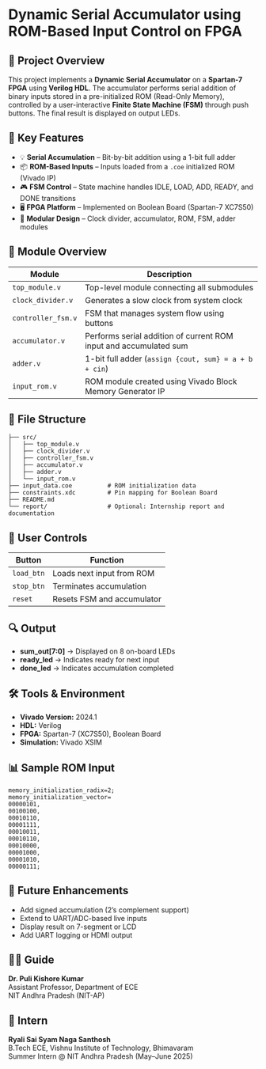 # Dynamic Serial Accumulator using ROM-Based Input Control on FPGA

## 📌 Project Overview

This project implements a **Dynamic Serial Accumulator** on a **Spartan-7 FPGA** using **Verilog HDL**. The accumulator performs serial addition of binary inputs stored in a pre-initialized ROM (Read-Only Memory), controlled by a user-interactive **Finite State Machine (FSM)** through push buttons. The final result is displayed on output LEDs.

## 🎯 Key Features

- 💡 **Serial Accumulation** – Bit-by-bit addition using a 1-bit full adder
- 📦 **ROM-Based Inputs** – Inputs loaded from a `.coe` initialized ROM (Vivado IP)
- 🎮 **FSM Control** – State machine handles IDLE, LOAD, ADD, READY, and DONE transitions
- 🖥️ **FPGA Platform** – Implemented on Boolean Board (Spartan-7 XC7S50)
- 🔁 **Modular Design** – Clock divider, accumulator, ROM, FSM, adder modules

## 🧩 Module Overview

| Module         | Description |
|----------------|-------------|
| `top_module.v` | Top-level module connecting all submodules |
| `clock_divider.v` | Generates a slow clock from system clock |
| `controller_fsm.v` | FSM that manages system flow using buttons |
| `accumulator.v` | Performs serial addition of current ROM input and accumulated sum |
| `adder.v` | 1-bit full adder (`assign {cout, sum} = a + b + cin`) |
| `input_rom.v` | ROM module created using Vivado Block Memory Generator IP |

## 📁 File Structure

```
├── src/
│   ├── top_module.v
│   ├── clock_divider.v
│   ├── controller_fsm.v
│   ├── accumulator.v
│   ├── adder.v
│   └── input_rom.v
├── input_data.coe          # ROM initialization data
├── constraints.xdc         # Pin mapping for Boolean Board
├── README.md
└── report/                 # Optional: Internship report and documentation
```

## 🚦 User Controls

| Button      | Function                      |
|-------------|-------------------------------|
| `load_btn`  | Loads next input from ROM     |
| `stop_btn`  | Terminates accumulation       |
| `reset`     | Resets FSM and accumulator    |

## 🔍 Output

- **sum_out[7:0]** → Displayed on 8 on-board LEDs
- **ready_led** → Indicates ready for next input
- **done_led** → Indicates accumulation completed

## 🛠️ Tools & Environment

- **Vivado Version:** 2024.1
- **HDL:** Verilog
- **FPGA:** Spartan-7 (XC7S50), Boolean Board
- **Simulation:** Vivado XSIM

## 📊 Sample ROM Input

```coe
memory_initialization_radix=2;
memory_initialization_vector=
00000101,
00100100,
00010110,
00001111,
00010011,
00010110,
00010000,
00001000,
00001010,
00000111;
```

## 🧠 Future Enhancements

- Add signed accumulation (2’s complement support)
- Extend to UART/ADC-based live inputs
- Display result on 7-segment or LCD
- Add UART logging or HDMI output

## 👨‍🏫 Guide

**Dr. Puli Kishore Kumar**  
Assistant Professor, Department of ECE  
NIT Andhra Pradesh (NIT-AP)

## 👤 Intern

**Ryali Sai Syam Naga Santhosh**  
B.Tech ECE, Vishnu Institute of Technology, Bhimavaram  
Summer Intern @ NIT Andhra Pradesh (May–June 2025)
